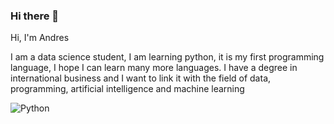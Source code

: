 ### Hi there 👋


Hi, I'm Andres

I am a data science student, I am learning python, it is my first programming language, I hope I can learn many more languages.
I have a degree in international business and I want to link it with the field of data, programming, artificial intelligence and machine learning

![Python](https://www.python.org/static/community_logos/python-logo.png "Python")
